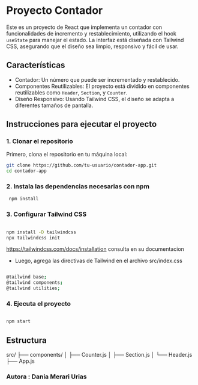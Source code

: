 # Proyecto Contador

Este es un proyecto de React que implementa un contador con funcionalidades de incremento y restablecimiento, utilizando el hook `useState` para manejar el estado. La interfaz está diseñada con Tailwind CSS, asegurando que el diseño sea limpio, responsivo y fácil de usar.

## Características

- Contador: Un número que puede ser incrementado y restablecido.
- Componentes Reutilizables: El proyecto está dividido en componentes reutilizables como `Header`, `Section`, y `Counter`.
- Diseño Responsivo: Usando Tailwind CSS, el diseño se adapta a diferentes tamaños de pantalla.

## Instrucciones para ejecutar el proyecto

### 1. Clonar el repositorio
Primero, clona el repositorio en tu máquina local:

```bash
git clone https://github.com/tu-usuario/contador-app.git
cd contador-app 

```


### 2. Instala las dependencias necesarias con npm
```bash
 npm install
 ```

### 3.  Configurar Tailwind CSS

```bash

npm install -D tailwindcss 
npx tailwindcss init

```

https://tailwindcss.com/docs/installation consulta en su documentacion

- Luego, agrega las directivas de Tailwind en el archivo src/index.css

```bash

@tailwind base;
@tailwind components;
@tailwind utilities;

```

### 4. Ejecuta el proyecto

```bash

npm start

```


## Estructura 

src/
├── components/
│   ├── Counter.js
│   ├── Section.js
│   └── Header.js
├── App.js


### Autora : Dania Merari Urias

